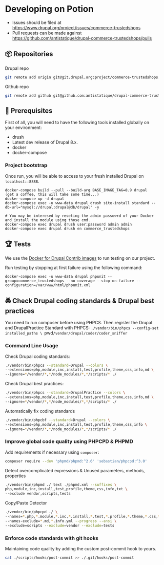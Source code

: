 # Developing on Potion

* Issues should be filed at
https://www.drupal.org/project/issues/commerce-trustedshops
* Pull requests can be made against
https://github.com/antistatique/drupal-commerce-trustedshops/pulls

## 📦 Repositories

Drupal repo

  ```bash
  git remote add origin git@git.drupal.org:project/commerce-trustedshops.git
  ```

Github repo

  ```bash
  git remote add github git@github.com:antistatique/drupal-commerce-trustedshops.git
  ```

## 🔧 Prerequisites

First of all, you will need to have the following tools installed
globally on your environment:

  * drush
  * Latest dev release of Drupal 8.x.
  * docker
  * docker-compose

### Project bootstrap

Once run, you will be able to access to your fresh installed Drupal on `localhost::8888`.

    docker-compose build --pull --build-arg BASE_IMAGE_TAG=8.9 drupal
    (get a coffee, this will take some time...)
    docker-compose up -d drupal
    docker-compose exec -u www-data drupal drush site-install standard --db-url="mysql://drupal:drupal@db/drupal" -y
    
    # You may be interesed by reseting the admin passowrd of your Docker and install the module using those cmd.
    docker-compose exec drupal drush user:password admin admin
    docker-compose exec drupal drush en commerce_trustedshops

## 🏆 Tests

We use the [Docker for Drupal Contrib images](https://hub.docker.com/r/wengerk/drupal-for-contrib) to run testing on our project.

Run testing by stopping at first failure using the following command:

    docker-compose exec -u www-data drupal phpunit --group=commerce_trustedshops --no-coverage --stop-on-failure --configuration=/var/www/html/phpunit.xml
    
## 🚔 Check Drupal coding standards & Drupal best practices

You need to run composer before using PHPCS. Then register the Drupal
and DrupalPractice Standard with PHPCS:
`./vendor/bin/phpcs --config-set installed_paths \
`pwd`/vendor/drupal/coder/coder_sniffer`

### Command Line Usage

Check Drupal coding standards:

  ```bash
  ./vendor/bin/phpcs --standard=Drupal --colors \
  --extensions=php,module,inc,install,test,profile,theme,css,info,md \
  --ignore=*/vendor/*,*/node_modules/*,*/scripts/* ./
  ```

Check Drupal best practices:

  ```bash
  ./vendor/bin/phpcs --standard=DrupalPractice --colors \
  --extensions=php,module,inc,install,test,profile,theme,css,info,md \
  --ignore=*/vendor/*,*/node_modules/*,*/scripts/* ./
  ```

Automatically fix coding standards

  ```bash
  ./vendor/bin/phpcbf --standard=Drupal --colors \
  --extensions=php,module,inc,install,test,profile,theme,css,info \
  --ignore=*/vendor/*,*/node_modules/*,*/scripts/* ./
  ```

### Improve global code quality using PHPCPD & PHPMD

Add requirements if necessary using `composer`:

  ```bash
  composer require --dev 'phpmd/phpmd:^2.6' 'sebastian/phpcpd:^3.0'
  ```

Detect overcomplicated expressions & Unused parameters, methods, properties

  ```bash
  ./vendor/bin/phpmd ./ text ./phpmd.xml --suffixes \
  php,module,inc,install,test,profile,theme,css,info,txt \
  --exclude vendor,scripts,tests
  ```

Copy/Paste Detector

  ```bash
  ./vendor/bin/phpcpd ./ \
  --names=*.php,*.module,*.inc,*.install,*.test,*.profile,*.theme,*.css,*.info,*.txt \
  --names-exclude=*.md,*.info.yml --progress --ansi \
  --exclude=scripts --exclude=vendor --exclude=tests
  ```

### Enforce code standards with git hooks

Maintaining code quality by adding the custom post-commit hook to yours.

  ```bash
  cat ./scripts/hooks/post-commit >> ./.git/hooks/post-commit
  ```
